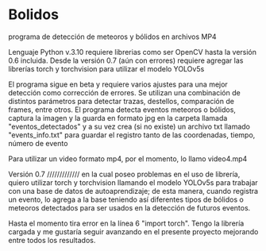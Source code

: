 # Bolidos
programa de detección de meteoros y bólidos en archivos MP4

Lenguaje Python v.3.10
requiere librerias como ser OpenCV hasta la versión 0.6 incluida.
Desde la versión 0.7 (aún con errores) requiere agregar las librerías torch y torchvision para utilizar el modelo YOLOv5s

El programa sigue en beta y requiere varios ajustes para una mejor detección como corrección de errores.
Se utilizan una combinación de distintos parámetros para detectar trazas, destellos, comparación de frames, entre otros.
El programa detecta eventos meteoros o bólidos, captura la imagen y la guarda en formato jpg en la carpeta llamada "eventos_detectados" 
y a su vez crea (si no existe) un archivo txt llamado "events_info.txt" para guardar el registro tanto de las coordenadas, tiempo, número de evento 

Para utilizar un video formato mp4, por el momento, lo llamo video4.mp4

Versión 0.7 /////////////
en la cual poseo problemas en el uso de librería, quiero utilizar torch y torchvision llamando el modelo YOLOv5s
para trabajar con una base de datos de autoaprendizaje; de esta manera, cuando registra un evento, lo agrega a la base teniendo así
diferentes tipos de bólidos o meteoros detectados para ser usados en la detección de futuros eventos.

Hasta el momento tira error en la línea 6 "import torch". Tengo la librería cargada y me gustaría seguir avanzando en el presente proyecto
mejorando entre todos los resultados.


